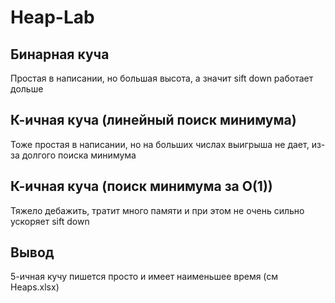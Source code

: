 # Heap-Lab


## Бинарная куча


Простая в написании, но большая высота, а значит sift down работает дольше


## К-ичная куча (линейный поиск минимума)


Тоже простая в написании, но на больших числах выигрыша не дает, из-за долгого поиска минимума


## К-ичная куча (поиск минимума за O(1))


Тяжело дебажить, тратит много памяти и при этом не очень сильно ускоряет sift down


## Вывод


5-ичная кучу пишется просто и имеет наименьшее время (см Heaps.xlsx)
